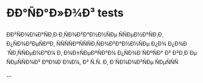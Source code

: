 # ÐÐ°ÑÐ°Ð»Ð¾Ð³ tests

ÐÐ²ÑÐ¾Ð¼Ð°ÑÐ¸Ð·Ð¸ÑÐ¾Ð²Ð°Ð½Ð½ÑÐµ ÑÑÐµÐ½Ð°ÑÐ¸Ð¸ Ð¿ÑÐ¾Ð²ÐµÑÐºÐ¸ ÑÑÑÑÐºÑÑÑÐ¸ÑÐ¾Ð²Ð°Ð½Ð½ÑÐµ Ð¿Ð¾ Ð¿Ð¾Ð´ÑÐ¸ÑÑÐµÐ¼Ð°Ð¼ Ð¸ Ð¾Ð±ÑÐµÐºÑÐ°Ð¼ Ð¿ÑÐ¾Ð´ÑÐºÑÐ° Ð² Ð²Ð¸Ð´Ðµ ÑÐµÑÑÐ¾Ð² ÐºÐ¾Ð´Ð¾Ð¼, Ð² Ñ.Ñ. Ð¸ Ð´ÑÐ¼Ð¾Ð²ÑÐµ ÑÐµÑÑÑ

--
